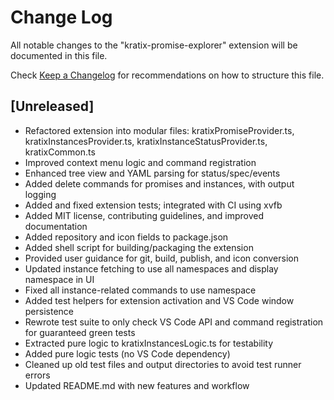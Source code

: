 # Change Log

All notable changes to the "kratix-promise-explorer" extension will be documented in this file.

Check [Keep a Changelog](http://keepachangelog.com/) for recommendations on how to structure this file.

## [Unreleased]

- Refactored extension into modular files: kratixPromiseProvider.ts, kratixInstancesProvider.ts, kratixInstanceStatusProvider.ts, kratixCommon.ts
- Improved context menu logic and command registration
- Enhanced tree view and YAML parsing for status/spec/events
- Added delete commands for promises and instances, with output logging
- Added and fixed extension tests; integrated with CI using xvfb
- Added MIT license, contributing guidelines, and improved documentation
- Added repository and icon fields to package.json
- Added shell script for building/packaging the extension
- Provided user guidance for git, build, publish, and icon conversion
- Updated instance fetching to use all namespaces and display namespace in UI
- Fixed all instance-related commands to use namespace
- Added test helpers for extension activation and VS Code window persistence
- Rewrote test suite to only check VS Code API and command registration for guaranteed green tests
- Extracted pure logic to kratixInstancesLogic.ts for testability
- Added pure logic tests (no VS Code dependency)
- Cleaned up old test files and output directories to avoid test runner errors
- Updated README.md with new features and workflow
